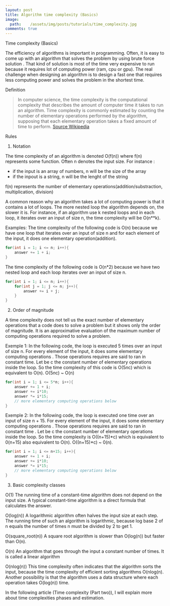 ```yaml
---
layout: post
title: Algorithm time complexity (Basics)
image:
  path:    /assets/img/posts/tutorials/time_complexity.jpg
comments: true
---
```


Time complexity (Basics)

The efficiency of algorithms is important in programming. Often, it is easy to come up with an algorithm that solves the problem by using brute force solution . That kind of solution is most of the time very expensive to run because it requires lot of computing power (ram, cpu or gpu). The real challenge when designing an algorithm is to design a fast one that requires less computing power and solves the problem in the shortest time.



Definition

> In computer science, the time complexity is the computational complexity that describes the amount of computer time it takes to run an algorithm. Time complexity is commonly estimated by counting the number of elementary operations performed by the algorithm, supposing that each elementary operation takes a fixed amount of time to perform. [Source Wikipedia](https://en.wikipedia.org/wiki/Time_complexity)

Rules

1) Notation

The time complexity of an algorithm is denoted O(f(n)) where f(n) represents some function. 
Often n denotes the input size. For instance :
- if the input is an array of numbers, n will be the size of the array
- if the inpout is a string, n will be the lenght of the string

f(n) represents the number of elementary operations(addition/substraction, multiplication, division)

A common reason why an algorithm takes a lot of computing power is that it contains a lot of loops. The more nested loop the algorithm depends on, the slower it is.
For instance, if an algorithm use k nested loops and in each loop, it iterates over an input of size n, the time complexity will be O(n**k).

Examples:
The time complexity of the following code is O(n) because we have one loop that iterates over an input of size n and for each element of the input, it does one elementary operation(addition).
~~~c++
for(int i = 1; i <= n; i++){
    answer += 1 + i;
}
~~~
The time complexity of the following code is O(n*2) because we have two nested loop and each loop iterates over an input of size n.
~~~c++
for(int i = 1; i <= n; i++){
    for(int j = 1; j <= n; j++){
        answer += i + j;
    }
}
~~~

2) Order of magnitude

A time complexity does not tell us the exact number of elementary operations that a code does to solve a problem but it shows only the order of magnitude. It is an approximative evaluation of the maximum number of computing operations required to solve a problem. 

Exemple 1:  In the following code, the loop is executed 5 times over an input of size n. For every element of the input, it does some elementary computing operations . Those operations requires are said to ran in constant time. Let be c the constant number of elementary operations inside the loop. So the time complexity of this code is O(5*n*c) which is equivalent to O(n). O(5*n*c) ~ O(n)
~~~c++
for(int i = 1; i <= 5*n; i++){
    answer += 1 + i;
    answer += i*10;
    answer *= i*15;
    // more elementary computing operations below
}
~~~

Exemple 2:  In the following code, the loop is executed one time over an input of size n + 15. For every element of the input, it does some elementary computing operations . Those operations requires are said to ran in constant time . Let be c the constant number of elementary operations inside the loop. So the time complexity is O((n+15)*c) which is equivalent to 0(n+15) also equivalent to O(n). O((n+15)*c) ~ 0(n).
~~~c++
for(int i = 1; i <= n+15; i++){
    answer += 1 + i;
    answer += i*10;
    answer *= i*15;
    // more elementary computing operations below
}
~~~

3. Basic complexity classes

O(1) The running time of a constant-time algorithm does not depend on the
input size. A typical constant-time algorithm is a direct formula that
calculates the answer.

O(log(n)) A logarithmic algorithm often halves the input size at each step. The
running time of such an algorithm is logarithmic, because log base 2 of n equals the
number of times n must be divided by 2 to get 1.

O(square_root(n)) A square root algorithm is slower than O(log(n)) but faster than O(n).

O(n) An algorithm that goes through the input a constant number of times. It is called a linear algorithm

O(nlog(n)) This time complexity often indicates that the algorithm sorts the input,
because the time complexity of efficient sorting algorithms O(nlog(n). Another possibility is that the algorithm uses a data structure where each operation takes O(log(n)) time.



In the following article (Time complexity (Part two)), I will explain more about time complexities phases and estimation.
